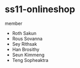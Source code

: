 # ss11-onlineshop
member
- Roth Sakun
- Rous Sovanna
- Sey Rithsak
- Han Brosithy
- Seun Kimmeng
- Teng Sopheaktra
